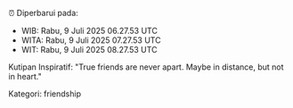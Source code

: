 ⏰ Diperbarui pada:
- WIB: Rabu, 9 Juli 2025 06.27.53 UTC
- WITA: Rabu, 9 Juli 2025 07.27.53 UTC
- WIT: Rabu, 9 Juli 2025 08.27.53 UTC

Kutipan Inspiratif:
"True friends are never apart. Maybe in distance, but not in heart."


Kategori: friendship

